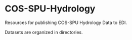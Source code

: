# COS-SPU-Hydrology
Resources for publishing COS-SPU Hydrology Data to EDI.

Datasets are organized in directories.
